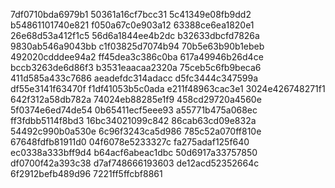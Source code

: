 7df0710bda6979b1
50361a16cf7bcc31
5c41349e08fb9dd2
b54861101740e821
f050a67c0e903a12
63388ce6ea1820e1
26e68d53a412f1c5
56d6a1844ee4b2dc
b32633dbcfd7826a
9830ab546a9043bb
c1f03825d7074b94
70b5e63b90b1ebeb
492020cdddee94a2
ff45dea3c386c0ba
617a49946b26d4ce
bccb3263de6d86f3
b3531eaacaa2320a
75ceb5c6fb9beca6
411d585a433c7686
aeadefdc314adacc
d5fc3444c347599a
df55e3141f63470f
f1df41053b5c0ada
e211f48963cac3e1
3024e426748271f1
642f312a58db782a
74024eb88285e1f9
458cd29720a4560e
5f0374e6ed74de54
0b65411ecf5eee93
a55771b475a068ec
ff3fdbb5114f8bd3
16bc34021099c842
86cab63cd09e832a
54492c990b0a530e
6c96f3243ca5d986
785c52a070ff810e
67648fdfb81911d0
04f6078e5233327c
fa275adaf125f640
ec0338a333bff9d4
b64acf6abeac1dbc
50d6917a33757850
df0700f42a393c38
d7af748666193603
de12acd52352664c
6f2912befb489d96
7221ff5ffcbf8861
